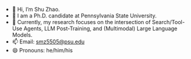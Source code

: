 - 👋 Hi, I’m Shu Zhao.
- 🌱 I am a Ph.D. candidate at Pennsylvania State University.
- 👀 Currently, my research focuses on the intersection of Search/Tool-Use Agents, LLM Post-Training, and (Multimodal) Large Language Models.
- 📫 Email: smz5505@psu.edu
- 😄 Pronouns: he/him/his

<!---
Tree-Shu-Zhao/Tree-Shu-Zhao is a ✨ special ✨ repository because its `README.md` (this file) appears on your GitHub profile.
You can click the Preview link to take a look at your changes.
--->
